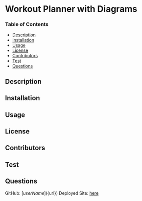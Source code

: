 # Workout Planner with Diagrams 

### Table of Contents
- [Description](#description)
- [Installation](#installation)
- [Usage](#usage)
- [License](#license)
- [Contributors](#contributors)
- [Test](#test)
- [Questions](#questions)

## Description


## Installation


## Usage


## License


## Contributors


## Test


## Questions
GitHub: [${userName}](${url})
Deployed Site: [here](${site})